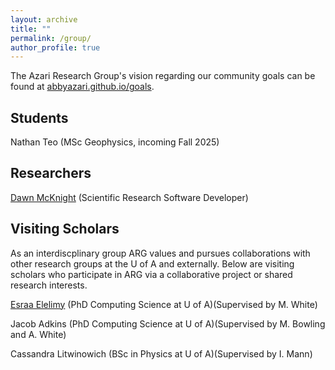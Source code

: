 ```yaml
---
layout: archive
title: ""
permalink: /group/
author_profile: true
---
```


The Azari Research Group's vision regarding our community goals can be found at [abbyazari.github.io/goals](https://abbyazari.github.io/goals).

<!-- 
---

 ARG is actively recruiting! See details on applying at [abbyazari.github.io/join](https://abbyazari.github.io/join).

---
-->

## Students

Nathan Teo (MSc Geophysics, incoming Fall 2025)

## Researchers

[Dawn McKnight](https://demcknight.com/) (Scientific Research Software Developer)

## Visiting Scholars

As an interdiscplinary group ARG values and pursues collaborations with other research groups at the U of A and externally. Below are visiting scholars who participate in ARG via a collaborative project or shared research interests.

[Esraa Elelimy](https://esraaelelimy.github.io/) (PhD Computing Science at U of A)(Supervised by M. White)

Jacob Adkins (PhD Computing Science at U of A)(Supervised by M. Bowling and A. White)

Cassandra Litwinowich (BSc in Physics at U of A)(Supervised by I. Mann) 

